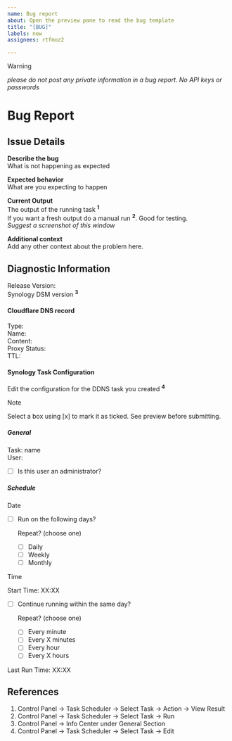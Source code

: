 ```yaml
---
name: Bug report
about: Open the preview pane to read the bug template
title: "[BUG]"
labels: new
assignees: rtfmoz2

---
```


> [!WARNING]
> _please do not post any private information in a bug report. No API keys or passwords_

# Bug Report

## Issue Details

**Describe the bug**  
What is not happening as expected

**Expected behavior**  
What are you expecting to happen

**Current Output**  
The output of the running task <sup>**1**</sup>  
If you want a fresh output do a manual run <sup>**2**</sup>. Good for testing.  
_Suggest a screenshot of this window_

**Additional context**  
Add any other context about the problem here.

## Diagnostic Information

Release Version:  
Synology DSM version <sup>**3**</sup>

#### Cloudflare DNS record

Type:  
Name:  
Content:  
Proxy Status:  
TTL:  

#### Synology Task Configuration

Edit the configuration for the DDNS task you created <sup>**4**</sup>

> [!NOTE]
> Select a box using [x] to mark it as ticked. See preview before submitting.

##### General

Task: name  
User:
- [ ] Is this user an administrator?

##### Schedule

Date

- [ ] Run on the following days?

  Repeat? (choose one)
  - [ ] Daily
  - [ ] Weekly
  - [ ] Monthly

Time  

Start Time: XX:XX

- [ ] Continue running within the same day?

  Repeat? (choose one)
  - [ ] Every minute
  - [ ] Every X minutes
  - [ ] Every hour
  - [ ] Every X hours

Last Run Time: XX:XX

## References

1. Control Panel -> Task Scheduler -> Select Task -> Action -> View Result  
2. Control Panel -> Task Scheduler -> Select Task -> Run  
3.  Control Panel -> Info Center under General Section  
4. Control Panel -> Task Scheduler -> Select Task -> Edit
